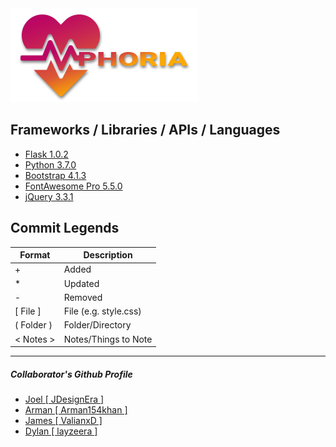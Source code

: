<img src="heartphoria/static/images/logo/heartphoria_colored.png" />

Frameworks / Libraries / APIs / Languages
------
* [Flask 1.0.2](http://flask.pocoo.org/)
* [Python 3.7.0](https://www.python.org/)
* [Bootstrap 4.1.3](https://getbootstrap.com/)
* [FontAwesome Pro 5.5.0](https://fontawesome.com/)
* [jQuery 3.3.1](https://code.jquery.com/)

Commit Legends
------
| Format | Description |
|--------|-------------|
| + | Added |
| * | Updated |
| - | Removed |
| \[ File ] | File (e.g. style.css) |
| ( Folder ) | Folder/Directory |
| < Notes > | Notes/Things to Note |

------
##### Collaborator's Github Profile
* [Joel [ JDesignEra ]](https://github.com/JDesignEra)
* [Arman [ Arman154khan ]](https://github.com/Arman154khan)
* [James [ ValianxD ]](https://github.com/ValianxD)
* [Dylan [ layzeera ]](https://github.com/layzeera)